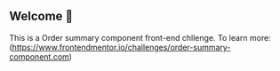 ## Welcome 👋

This is a Order summary component front-end chllenge.
To learn more:
(https://www.frontendmentor.io/challenges/order-summary-component.com)
